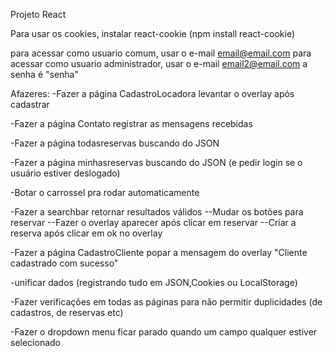 Projeto React

Para usar os cookies, instalar react-cookie (npm install react-cookie)

para acessar como usuario comum, usar o e-mail email@email.com
para acessar como usuario administrador, usar o e-mail email2@email.com
a senha é "senha"

Afazeres:
-Fazer a página CadastroLocadora levantar o overlay após cadastrar

-Fazer a página Contato registrar as mensagens recebidas

-Fazer a página todasreservas buscando do JSON

-Fazer a página minhasreservas buscando do JSON (e pedir login se o usuário estiver deslogado)

-Botar o carrossel pra rodar automaticamente

-Fazer a searchbar retornar resultados válidos
--Mudar os botões para reservar
--Fazer o overlay aparecer após clicar em reservar
--Criar a reserva após clicar em ok no overlay

-Fazer a página CadastroCliente popar a mensagem do overlay "Cliente cadastrado com sucesso"

-unificar dados (registrando tudo em JSON,Cookies ou LocalStorage)

-Fazer verificações em todas as páginas para não permitir duplicidades (de cadastros, de reservas etc)

-Fazer o dropdown menu ficar parado quando um campo qualquer estiver selecionado

